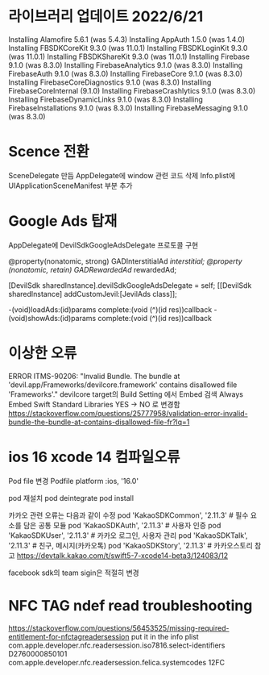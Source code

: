 # 라이브러리 업데이트 2022/6/21
Installing Alamofire 5.6.1 (was 5.4.3)
Installing AppAuth 1.5.0 (was 1.4.0)
Installing FBSDKCoreKit 9.3.0 (was 11.0.1)
Installing FBSDKLoginKit 9.3.0 (was 11.0.1)
Installing FBSDKShareKit 9.3.0 (was 11.0.1)
Installing Firebase 9.1.0 (was 8.3.0)
Installing FirebaseAnalytics 9.1.0 (was 8.3.0)
Installing FirebaseAuth 9.1.0 (was 8.3.0)
Installing FirebaseCore 9.1.0 (was 8.3.0)
Installing FirebaseCoreDiagnostics 9.1.0 (was 8.3.0)
Installing FirebaseCoreInternal (9.1.0)
Installing FirebaseCrashlytics 9.1.0 (was 8.3.0)
Installing FirebaseDynamicLinks 9.1.0 (was 8.3.0)
Installing FirebaseInstallations 9.1.0 (was 8.3.0)
Installing FirebaseMessaging 9.1.0 (was 8.3.0)

# Scence 전환
SceneDelegate 만듬 
AppDelegate에 window 관련 코드 삭제 
Info.plist에 UIApplicationSceneManifest 부분 추가

# Google Ads 탑재
AppDelegate에 DevilSdkGoogleAdsDelegate 프로토콜 구현

@property(nonatomic, strong) GADInterstitialAd *interstitial;
@property (nonatomic, retain) GADRewardedAd* rewardedAd;

[DevilSdk sharedInstance].devilSdkGoogleAdsDelegate = self;
[[DevilSdk sharedInstance] addCustomJevil:[JevilAds class]];
    
-(void)loadAds:(id)params complete:(void (^)(id res))callback
-(void)showAds:(id)params complete:(void (^)(id res))callback


# 이상한 오류
ERROR ITMS-90206: "Invalid Bundle. The bundle at 'devil.app/Frameworks/devilcore.framework' contains disallowed file 'Frameworks'."
devilcore target의 Build Setting 에서 Embed 검색
Always Embed Swift Standard Libraries
YES -> NO 로 변경함
https://stackoverflow.com/questions/25777958/validation-error-invalid-bundle-the-bundle-at-contains-disallowed-file-fr?lq=1

# ios 16 xcode 14 컴파일오류
Pod file 변경 
Podfile platform :ios, '16.0'

pod 재설치
pod deintegrate
pod install

카카오 관련 오류는 다음과 같이 수정
pod 'KakaoSDKCommon', '2.11.3'  # 필수 요소를 담은 공통 모듈
pod 'KakaoSDKAuth', '2.11.3'  # 사용자 인증
pod 'KakaoSDKUser', '2.11.3'  # 카카오 로그인, 사용자 관리
pod 'KakaoSDKTalk', '2.11.3'  # 친구, 메시지(카카오톡)
pod 'KakaoSDKStory', '2.11.3'  # 카카오스토리
참고 https://devtalk.kakao.com/t/swift5-7-xcode14-beta3/124083/12

facebook sdk의 team sigin은 적절히 변경 

# NFC TAG ndef read troubleshooting 
https://stackoverflow.com/questions/56453525/missing-required-entitlement-for-nfctagreadersession
put it in the info plist
<key>com.apple.developer.nfc.readersession.iso7816.select-identifiers</key>
<array>
    <string>D2760000850101</string>
</array>
<key>com.apple.developer.nfc.readersession.felica.systemcodes</key>
<array>
    <string>12FC</string>
</array>
